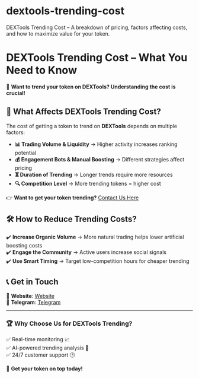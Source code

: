 # dextools-trending-cost

DEXTools Trending Cost – A breakdown of pricing, factors affecting costs, and how to maximize value for your token.

# DEXTools Trending Cost – What You Need to Know  

🚀 **Want to trend your token on DEXTools? Understanding the cost is crucial!**  

## 📌 What Affects DEXTools Trending Cost?  
The cost of getting a token to trend on **DEXTools** depends on multiple factors:  

- **📊 Trading Volume & Liquidity** → Higher activity increases ranking potential  
- **💰 Engagement Bots & Manual Boosting** → Different strategies affect pricing  
- **⏳ Duration of Trending** → Longer trends require more resources  
- **🔍 Competition Level** → More trending tokens = higher cost  

👉 **Want to get your token trending?** [Contact Us Here](https://dextoolstrending.com)  

## 🛠 **How to Reduce Trending Costs?**  
✔️ **Increase Organic Volume** → More natural trading helps lower artificial boosting costs  
✔️ **Engage the Community** → Active users increase social signals  
✔️ **Use Smart Timing** → Target low-competition hours for cheaper trending  

## 📞 Get in Touch  
🔗 **Website**: [Website](https://dextoolstrending.com)  
💬 **Telegram**: [Telegram](https://t.me/dextoolstrendingcom)

---

### 🏆 **Why Choose Us for DEXTools Trending?**  
✅ Real-time monitoring 📈  
✅ AI-powered trending analysis 🤖  
✅ 24/7 customer support 🕒  

🚀 **Get your token on top today!**  
